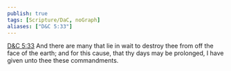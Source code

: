 ```yaml
---
publish: true
tags: [Scripture/DaC, noGraph]
aliases: ["D&C 5:33"]
---
```

[D&C 5:33](https://churchofjesuschrist.org/study/scriptures/dc-testament/dc/5?lang=eng&id=p33#p33) And there are many that lie in wait to destroy thee from off the face of the earth; and for this cause, that thy days may be prolonged, I have given unto thee these commandments.
